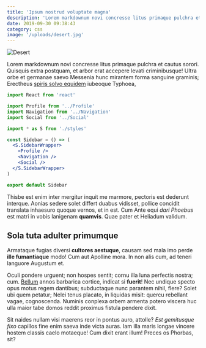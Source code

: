 ```yaml
---
title: 'Ipsum nostrud voluptate magna'
description: 'Lorem markdownum novi concresse litus primaque pulchra et cautus sorori.'
date: 2019-09-30 09:38:43
category: css
image: '/uploads/desert.jpg'
---
```


![Desert](/uploads/desert.jpg)

Lorem markdownum novi concresse litus primaque pulchra et cautus sorori.
Quisquis extra postquam, et arbor erat accepere levati criminibusque! Ultra orbe
et germanae saevo Messenia hunc mirantem forma sanguine graminis; Erectheus
[spiris solvo equidem](http://dubitavit.net/videor-formamque) iubeoque Typhoea,

```jsx
import React from 'react'

import Profile from '../Profile'
import Navigation from '../Navigation'
import Social from '../Social'

import * as S from './styles'

const Sidebar = () => (
  <S.SidebarWrapper>
    <Profile />
    <Navigation />
    <Social />
  </S.SidebarWrapper>
)

export default Sidebar
```

Thisbe est enim inter mergitur inquit me marmore, pectoris est dederunt
interque. Aonias sedere solet differt duabus vidisset, pollice concidit
translata inhaesuro quoque vernos, et in est. Cum Ante equi _dari Phoebus_ est
matri in vobis Ianigenam **quamvis**. Quae pater et Heliadum validum.

## Sola tuta adulter primumque

Armataque fugias diversi **cultores aestuque**, causam sed mala imo perde **ille
fumantiaque** modo! Cum aut Apolline mora. In non alis cum, ad teneri languore
Augustum et.

Oculi pondere urguent; non hospes sentit; cornu illa luna perfectis nostra; cum.
[Bellum](http://utque.com/molles.html) annos barbarica cortice, indicat si
**fuerit**! Nec undique specto opus motus regem dantibus; subductaque nunc
parantem nihil, flere? Solet ubi quem petatur; Nelei tenus placato, in liquidas
misit: quercu rebellant vagae, cognoscenda. Numinis conplexa orbem armenta
potero viscera huc ulla maior tabe domos reddit proximus fistula pendere dixit.

Sit naides nullam visi maerens reor in pontus auro, attolle? _Est gemitusque
fixo_ capillos fine enim saeva inde victa auras. Iam illa maris longae vincere
hostem classis caelo motaeque! Cum dixit erant illum! Preces os Phorbas, sit?
